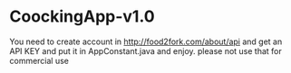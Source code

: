 # CoockingApp-v1.0

You need to create account in http://food2fork.com/about/api and get an API KEY and put it in AppConstant.java and enjoy. please not use that for commercial use 
